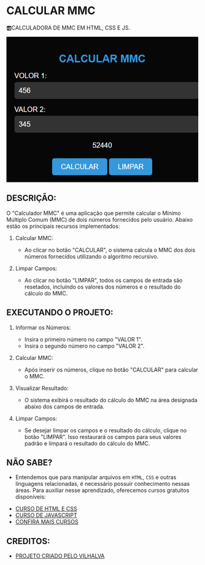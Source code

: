 # CALCULAR MMC
🆎CALCULADORA DE MMC EM HTML, CSS E JS.

<img src="FOTO.png" align="center" width="500"> <br>

## DESCRIÇÃO:
O "Calculador MMC" é uma aplicação que permite calcular o Mínimo Múltiplo Comum (MMC) de dois números fornecidos pelo usuário. Abaixo estão os principais recursos implementados:

1. Calcular MMC:
   - Ao clicar no botão "CALCULAR", o sistema calcula o MMC dos dois números fornecidos utilizando o algoritmo recursivo.

2. Limpar Campos:
   - Ao clicar no botão "LIMPAR", todos os campos de entrada são resetados, incluindo os valores dos números e o resultado do cálculo do MMC.

## EXECUTANDO O PROJETO:
1. Informar os Números:
   - Insira o primeiro número no campo "VALOR 1".
   - Insira o segundo número no campo "VALOR 2".

2. Calcular MMC:
   - Após inserir os números, clique no botão "CALCULAR" para calcular o MMC.

3. Visualizar Resultado:
   - O sistema exibirá o resultado do cálculo do MMC na área designada abaixo dos campos de entrada.

4. Limpar Campos:
   - Se desejar limpar os campos e o resultado do cálculo, clique no botão "LIMPAR". Isso restaurará os campos para seus valores padrão e limpará o resultado do cálculo do MMC.

## NÃO SABE?
- Entendemos que para manipular arquivos em `HTML`, `CSS` e outras linguagens relacionadas, é necessário possuir conhecimento nessas áreas. Para auxiliar nesse aprendizado, oferecemos cursos gratuitos disponíveis:
* [CURSO DE HTML E CSS](https://github.com/VILHALVA/CURSO-DE-HTML-E-CSS)
* [CURSO DE JAVASCRIPT](https://github.com/VILHALVA/CURSO-DE-JAVASCRIPT)
* [CONFIRA MAIS CURSOS](https://github.com/VILHALVA?tab=repositories&q=+topic:CURSO)

## CREDITOS:
- [PROJETO CRIADO PELO VILHALVA](https://github.com/VILHALVA)


